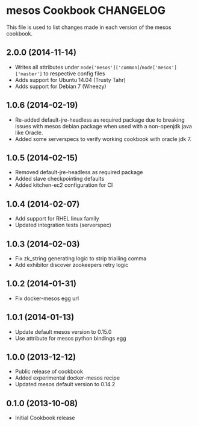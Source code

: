 mesos Cookbook CHANGELOG
==========================
This file is used to list changes made in each version of the mesos cookbook.

2.0.0 (2014-11-14)
------------------
- Writes all attributes under `node['mesos']['common]`/`node['mesos']['master']` to respective config files
- Adds support for Ubuntu 14.04 (Trusty Tahr)
- Adds support for Debian 7 (Wheezy)


1.0.6 (2014-02-19)
------------------

- Re-added default-jre-headless as required package due to breaking issues with
  mesos debian package when used with a non-openjdk java like Oracle.
- Added some serverspecs to verify working cookbook with oracle jdk 7.

1.0.5 (2014-02-15)
------------------

- Removed default-jre-headless as required package
- Added slave checkpointing defaults
- Added kitchen-ec2 configuration for CI

1.0.4 (2014-02-07)
------------------

- Add support for RHEL linux family
- Updated integration tests (serverspec)

1.0.3 (2014-02-03)
------------------

- Fix zk_string generating logic to strip triailing comma
- Add exhibitor discover zookeepers retry logic

1.0.2 (2014-01-31)
------------------

- Fix docker-mesos egg url

1.0.1 (2014-01-13)
------------------

- Update default mesos version to 0.15.0
- Use attribute for mesos python bindings egg

1.0.0 (2013-12-12)
-------------------

- Public release of cookbook
- Added experimental docker-mesos recipe
- Updated mesos default version to 0.14.2

0.1.0 (2013-10-08)
-------------------

- Initial Cookbook release
